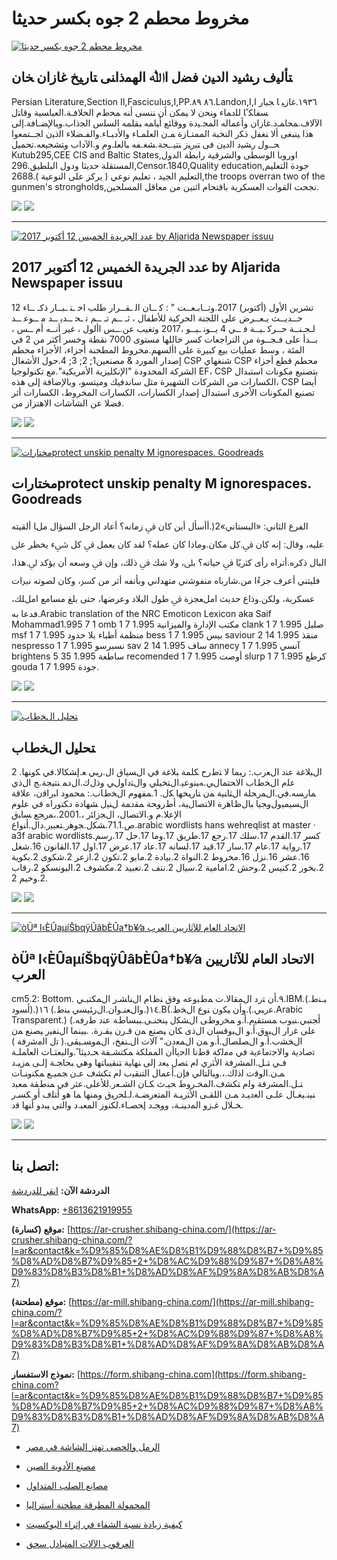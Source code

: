 # مخروط محطم 2 جوه بكسر حديثا

<a href="https://swt.shibang-china.com/?l=ar&img&k=%D9%85%D8%AE%D8%B1%D9%88%D8%B7+%D9%85%D8%AD%D8%B7%D9%85+2+%D8%AC%D9%88%D9%87+%D8%A8%D9%83%D8%B3%D8%B1+%D8%AD%D8%AF%D9%8A%D8%AB%D8%A7" target="_blank">![مخروط محطم 2 جوه بكسر حديثا](http://static.shibang-china.com/all-800x300/1220.jpg)</a>

## ﺘﺄﻟﻴﻑ ﺭﺸﻴﺩ ﺍﻟﺩﻴﻥ ﻓﻀل ﺍﷲ ﺍﻟﻬﻤﺫﺍﻨﻰ ﺘﺎﺭﻴﺦ ﻏﺎﺯﺍﻥ ﺨﺎﻥ
Persian Literature,Section II,Fasciculus,I,PP.٨٦ ٨٩.Landon,I,١٩٣٦.ﻏﺎﺯﻴ ﺎ ﺠﺒﺎﺭ ﺍ ﺴﻔﺎﻜﹰﺎ ﻟﻠﺩﻤﺎﺀ ﻭﻨﺤﻥ ﻻ ﻴﻤﻜﻥ ﺃﻥ ﻨﻨﺴﻰ ﺃﻨﻪ ﻤﺤﻁﻡ ﺍﻟﺨﻼﻓـﺔ.ﺍﻟﻌﺒﺎﺴﻴﺔ ﻭﻗﺎﺘل ﺍﻵﻻﻑ.ﻤﺤﺎﻤـﺩ.ﻏﺎﺯﺍﻥ ﻭﺃﻋﻤﺎﻟﻪ ﺍﻟﻤﺠ.ﻴﺩﺓ ﻭﻭﻗﺎﺌﻊ ﺃﻴﺎﻤﻪ ﺒﻘﻠﻤﻪ ﺍﻟﺴﻠﺱ ﺍﻟﺠﺫﺍﺏ.ﻭﺒﺎﻹﻀـﺎﻓﺔ.ﺇﻟﻰ ﻫﺫﺍ ﻴﻨﺒﻐﻰ ﺃﻻ ﻨﻐﻔل ﺫﻜﺭ ﺍﻟﻨﺨﺒﺔ ﺍﻟﻤﻤﺘـﺎﺯﺓ ﻤـﻥ ﺍﻟﻌﻠﻤـﺎﺀ ﻭﺍﻷﺩﺒـﺎﺀ.ﻭﺍﻟﻔـﻀﻼﺀ ﺍﻟﺫﻴﻥ ﺍﺠــﺘﻤﻌﻭﺍ ﺤــﻭل ﺭﺸﻴﺩ ﺍﻟﺩﻴﻥ ﻓﻰ ﺘﺒﺭﻴﺯ ﻨﺘﻴ.ـﺠﺔ.ﺸﻐ.ﻔﻪ ﺒﺎﻟﻌﻠ.ﻭﻡ ﻭ.ﺍﻵﺩﺍﺏ ﻭﺘﺸﺠﻴﻌﻪ.تحميل Kutub295,CEE CIS and Baltic States,اوروبا الوسطى والشرقية رابطة الدول المستقلة حديثا ودول البلطيق.296,Censor.1840,Quality education,جودة التعليم التعليم الجيد ، تعليم نوعي ( يركز على النوعية ).2688,the troops overran two of the gunmen&#39;s strongholds,نجحت القوات العسكرية باقتحام اثنين من معاقل المسلحين.


<a href="https://whatsapp.shibangsoft.com/WhatsApp.php" target="_blank" title="WhatsApp">![](http://static.shibang-china.com/icon/whatsapp.png)</a> <a href="https://swt.shibang-china.com/?l=ar&icon&k=%D9%85%D8%AE%D8%B1%D9%88%D8%B7+%D9%85%D8%AD%D8%B7%D9%85+2+%D8%AC%D9%88%D9%87+%D8%A8%D9%83%D8%B3%D8%B1+%D8%AD%D8%AF%D9%8A%D8%AB%D8%A7" target="_blank">![](http://static.shibang-china.com/icon/chat-ar.png)</a>

---

<a href="https://swt.shibang-china.com/?l=ar&img&k=%D9%85%D8%AE%D8%B1%D9%88%D8%B7+%D9%85%D8%AD%D8%B7%D9%85+2+%D8%AC%D9%88%D9%87+%D8%A8%D9%83%D8%B3%D8%B1+%D8%AD%D8%AF%D9%8A%D8%AB%D8%A7" target="_blank">![عدد الجريدة الخميس 12 أكتوبر 2017 by Aljarida Newspaper issuu](http://static.shibang-china.com/all-800x300/721.jpg)</a>

## عدد الجريدة الخميس 12 أكتوبر 2017 by Aljarida Newspaper issuu
12 تشرين الأول (أكتوبر) 2017.وﺗــﺎﺑـﻌــﺖ &quot; : ﻛ ــﺎن اﻟ ـﻘــﺮار ﻃﻠﺐ اﺧ ـﺘ ـﺒــﺎر ذﻛـ ــﺎء ﺣــﺪﻳــﺚ ﻳـﻌــﺮض ﻋﻠﻰ اﻟﻠﺠﻨﺔ اﻟﺤﺮﻛﻴﺔ ﻟﻸﻃﻔﺎل ، ﺛـ ــﻢ ﺗـ ــﻢ ﺗ ـﺤ ــﺪﻳ ــﺪ ﻣ ــﻮﻋ ــﺪ ﻟـﺠـﻨــﺔ ﺣــﺮﻛ ـﻴــﺔ ﻓ ــﻲ 4 ﻳــﻮﻧ ـﻴــﻮ ،2017 وﺗﻐﻴﺐ ﻋﻦ.ــس األول ، غير أنــه أم ــس ، بــدأ على فـجــوة من التراجعات كسر خاللها مستوى 7000 نقطة وخسر أكثر من 2 في المئة ، وسط عمليات بيع كبيرة على األسهم.مخروط المطحنة أجزاء، الأجزاء محطم إصدار المورد &amp; مصنعين1; 2; 3; 4.حول الأشغال CSP شنغهاي CSP محطم قطع أجزاء الشركة المحدودة &quot;الإنكليزية الأمريكية&quot;.مع تكنولوجيا EF، CSP بتصنيع مكونات استبدال الكسارات من الشركات الشهيرة مثل ساندفيك وميتسو، وبالإضافة إلى هذه، CSP أيضا تصنيع المكونات الأخرى استبدال إصدار الكسارات، الكسارات المخروط، الكسارات أثر فضلا عن الشاشات الاهتزاز من.


<a href="https://whatsapp.shibangsoft.com/WhatsApp.php" target="_blank" title="WhatsApp">![](http://static.shibang-china.com/icon/whatsapp.png)</a> <a href="https://swt.shibang-china.com/?l=ar&icon&k=%D9%85%D8%AE%D8%B1%D9%88%D8%B7+%D9%85%D8%AD%D8%B7%D9%85+2+%D8%AC%D9%88%D9%87+%D8%A8%D9%83%D8%B3%D8%B1+%D8%AD%D8%AF%D9%8A%D8%AB%D8%A7" target="_blank">![](http://static.shibang-china.com/icon/chat-ar.png)</a>

---

<a href="https://swt.shibang-china.com/?l=ar&img&k=%D9%85%D8%AE%D8%B1%D9%88%D8%B7+%D9%85%D8%AD%D8%B7%D9%85+2+%D8%AC%D9%88%D9%87+%D8%A8%D9%83%D8%B3%D8%B1+%D8%AD%D8%AF%D9%8A%D8%AB%D8%A7" target="_blank">![مختاراتprotect unskip penalty M ignorespaces. Goodreads](http://static.shibang-china.com/all-800x300/312.jpg)</a>

## مختاراتprotect unskip penalty M ignorespaces. Goodreads
اﻟﻔﺮع اﻟﺜﺎﻧﻲ: «اﻟﺒﺴﺘﺎﻧﻲ»2(.أأﺳﺄل أﻳﻦ ﻛﺎن ﰲ زﻣﺎﻧﻪ؟ أﻋﺎد اﻟﺮﺟﻞ اﻟﺴﺆال ملﺎ أﻟﻘﻴﺘﻪ ﻋﻠﻴﻪ، وﻗﺎل: إﻧﻪ ﻛﺎن ﰲ.ﻛﻞ ﻣﻜﺎن.وﻣﺎذا ﻛﺎن ﻋﻤﻠﻪ؟ ﻟﻘﺪ ﻛﺎن ﻳﻌﻤﻞ ﰲ ﻛﻞ ﳾء ﻳﺨﻄﺮ ﻋﲆ اﻟﺒﺎل ذﻛﺮه.أﺗﺮاه رأى ﻛﺜريًا ﰲ ﺣﻴﺎﺗﻪ؟ ﺑﲆ، وﻻ ﺷﻚ ﰲ ذﻟﻚ، وإن ﰲ وﺳﻌﻪ أن ﻳﺆﻛﺪ ﱄ.ﻫﺬا، ﻓﻠﻴﺘﻨﻲ أﻋﺮف ﺟﺰءًا ﻣﻦ.ﺷﺎرﺑﺎه ﻣﻨﻔﻮﺷني ﻣﺘﻬﺪﻟني وﺑﺄﻧﻔﻪ أﺛﺮ ﻣﻦ ﻛﴪ، وﻛﺎن ﻟﺼﻮﺗﻪ ﻧﱪات ﻋﺴﻜﺮﻳﺔ، وﻟﻜﻦ.وذاع ﺣﺪﻳﺚ املﻌﺠﺰة ﰲ ﻃﻮل اﻟﺒﻼد وﻋﺮﺿﻬﺎ، ﺣﺘﻰ ﺑﻠﻎ ﻣﺴﺎﻣﻊ املﻠﻚ، ﻓﺪﻋﺎ ﺑﻪ.Arabic translation of the NRC Emoticon Lexicon aka Saif Mohammad1.995 7 1 omb مكتب الإدارة والميزانية 1.995 7 1 clank صليل 1.995 7 1 msf منظمة أطباء بلا حدود 1.995 7 1 bess بيس 1.995 7 1 saviour منقذ 1.995 14 2 nespresso نسبرسو 1.995 7 1 sav ساف 1.995 14 2 annecy آنسي 1.995 7 1 brightens ساطعة 1.995 35 5 recomended أوصت 1.995 7 1 slurp كرطع 1.995 7 1 gouda جودة 1.995 7 1.


<a href="https://whatsapp.shibangsoft.com/WhatsApp.php" target="_blank" title="WhatsApp">![](http://static.shibang-china.com/icon/whatsapp.png)</a> <a href="https://swt.shibang-china.com/?l=ar&icon&k=%D9%85%D8%AE%D8%B1%D9%88%D8%B7+%D9%85%D8%AD%D8%B7%D9%85+2+%D8%AC%D9%88%D9%87+%D8%A8%D9%83%D8%B3%D8%B1+%D8%AD%D8%AF%D9%8A%D8%AB%D8%A7" target="_blank">![](http://static.shibang-china.com/icon/chat-ar.png)</a>

---

<a href="https://swt.shibang-china.com/?l=ar&img&k=%D9%85%D8%AE%D8%B1%D9%88%D8%B7+%D9%85%D8%AD%D8%B7%D9%85+2+%D8%AC%D9%88%D9%87+%D8%A8%D9%83%D8%B3%D8%B1+%D8%AD%D8%AF%D9%8A%D8%AB%D8%A7" target="_blank">![ﺘﺤﻠﻴل ﺍﻝﺨﻁﺎﺏ](http://static.shibang-china.com/all-800x300/1282.jpg)</a>

## ﺘﺤﻠﻴل ﺍﻝﺨﻁﺎﺏ
2 .ﺍﻝﺒﻼﻏﺔ ﻋﻨﺩ ﺍﻝﻌﺭﺏ.: ﺭﺒﻤﺎ ﻻ ﺘﻁﺭﺡ ﻜﻠﻤﺔ ﺒﻼﻏﺔ ﻓﻲ ﺍﻝﺴﻴﺎﻕ ﺍﻝ.ﺭﺒﻲ ﻌ.ﺇﺸﻜﺎﻻ.ﻓﻲ ﻜﻭﻨﻬﺎ ﻋﻠﻡ ﺍﻝﺨﻁﺎﺏ ﺍﻻﺤﺘﻤﺎﻝﻲ.ﻪﺒﻨﻭﻋﻴ.ﺍﻝﺘﺨﻴﻠﻲ ﻭﺍﻝﺘﺩﺍﻭﻝﻲ ﻭﺫﻝﻙ.ﺍﻝﺩﻤ ﻨﺘﻴﺠﺔ.ﺞ ﺍﻝﺫﻱ ﻤﺎﺭﺴﻪ.ﻓﻲ.ﺍﻝﻤﺭﺤﻠﺔ ﺍﻝﺜﺎﻨﻴﺔ ﻤﻥ ﺘﺎﺭﻴﺨﻬﺎ ﻜل. 1.ﻤﻔﻬﻭﻡ ﺍﻝﺨﻁﺎﺏ.: ﻤﺤﻤﻭﺩ ﺍﺒﺭﺍﻗﻥ، ﻋﻼﻗﺔ ﺍﻝﺴﻴﻤﻴﻭﻝﻭﺠﻴﺎ ﺒﺎﻝﻅﺎﻫﺭﺓ ﺍﻻﺘﺼﺎﻝﻴﺔ، ﺃﻁﺭﻭﺤﺔ ﻤﻘﺩﻤﺔ ﻝﻨﻴل ﺸﻬﺎﺩﺓ ﺩﻜﺘﻭﺭﺍﻩ ﻓﻲ ﻋﻠﻭﻡ ﺍﻹﻋﻼ.ﻡ ﻭ.ﺍﻻﺘﺼﺎل، ﺍﻝﺠﺯﺍﺌﺭ ،.2001.،ﻤﺭﺠﻊ ﺴﺎﺒﻕ ﺹ.71.1.ﺸﻜل.ﺠﻭﻫﺭ.ﺘﻌﺒﻴﺭ.ﺩﺍل.ﺃﻨﻭﺍﻉ.arabic wordlists hans wehreqlist at master · a3f arabic wordlists.كسر 17.القدم 17.سلك 17.رجع 17.طريق 17.وما 17.حل 17.رسم 17.رواية 17.عام 17.سار 17.قيد 17.لسانه 17.عاد 17.عرض 17.اول 17.القانون 16.شغل 16.عشر 16.نزل 16.مخروط 2.النواة 2.بيادة 2.مايو 2.تكون 2.ازعر 2.شكوى 2.بكوية 2.بخور 2.كنيس 2.وحش 2.امامية 2.سيال 2.نتف 2.تعبيد 2.مكشوف 2.اليونسكو 2.رقاب 2.وخيم 2.


<a href="https://whatsapp.shibangsoft.com/WhatsApp.php" target="_blank" title="WhatsApp">![](http://static.shibang-china.com/icon/whatsapp.png)</a> <a href="https://swt.shibang-china.com/?l=ar&icon&k=%D9%85%D8%AE%D8%B1%D9%88%D8%B7+%D9%85%D8%AD%D8%B7%D9%85+2+%D8%AC%D9%88%D9%87+%D8%A8%D9%83%D8%B3%D8%B1+%D8%AD%D8%AF%D9%8A%D8%AB%D8%A7" target="_blank">![](http://static.shibang-china.com/icon/chat-ar.png)</a>

---

<a href="https://swt.shibang-china.com/?l=ar&img&k=%D9%85%D8%AE%D8%B1%D9%88%D8%B7+%D9%85%D8%AD%D8%B7%D9%85+2+%D8%AC%D9%88%D9%87+%D8%A8%D9%83%D8%B3%D8%B1+%D8%AD%D8%AF%D9%8A%D8%AB%D8%A7" target="_blank">![òÜª l‹ÈÛaµíŠbqÿÛâbÈÛa†b¥⁄a الاتحاد العام للآثاريين العرب](http://static.shibang-china.com/all-800x300/810.jpg)</a>

## òÜª l‹ÈÛaµíŠbqÿÛâbÈÛa†b¥⁄a الاتحاد العام للآثاريين العرب
cm5.2: Bottom. ٩.ﺃﻥ ﺘﺭﺩ ﺍﻝﻤﻘﺎﻻ.ﺕ ﻤﻁﺒﻭﻋﻪ ﻭﻓﻕ ﻨﻅﺎﻡ ﺍﻝﻨﺎﺸـﺭ ﺍﻝﻤﻜﺘﺒـﻲ.IBM.ﺒـﻨﻁ.) ١٤(.ﻭﺍﻝﻌﻨـﻭﺍﻥ.ﺍﻝﺭﺌﻴﺴﻲ ﺒﻨﻁ.) ١٦(.(ﺃﺴﻭﺩ.B(.ﻭﺃﻥ ﻴﻜﻭﻥ ﻨﻭﻉ ﺍﻝﺨﻁ.(.ﻋﺭﺒﻲ.Arabic Transparent.) (.ﺃﺠﻨﺒﻲ.ﻨﺒﻭﺏ ﻤﺴﺘﻘﻴﻡ.ﺃ.ﻭ ﻤﺨﺭﻭﻁﻰ ﺍﻝﺸﻜل ﻴﻨﺤﻨـﻰ.ﺒﺒﺴﺎﻁﺔ ﻋﻨﺩ ﻁﺭﻓﻪ ﻋﻠﻰ ﻏﺭﺍﺭ ﺍﻝﺒﻭﻕ.ﺃ.ﻭ ﺍﻝﺒﻭﻗﺴﺎﻥ ﺍﻝﺫﻯ ﻜﺎﻥ ﻴﺼﻨﻊ ﻤﻥ ﻗـﺭﻥ ﺒﻘـﺭﺓ. .ﺒﻴﻨﻤﺎ ﺍﻝﻨﻔﻴﺭ ﻴﺼﻨﻊ ﻤﻥ ﺍﻝﺨﺸﺏ.ﺃ.ﻭ ﺍﻝﺼﻠﺼﺎل.ﺃ.ﻭ ﻤﻥ ﺍﻝﻤﻌﺩﻥ.&quot; ﺁﻻﺕ ﺍﻝـﻨﻔﺦ، ﺍﻝﻤﻭﺴـﻴﻘﻰ.( ﺗل اﻟﻣﺷرﻓﺔ ) ﺗﺻﺎدﯾﺔ واﻻﺟﺗﻣﺎﻋﯾﺔ ﻓﻲ ﻣﻣﻟﮐﺔ ﻗطﻧﺎ اﻟﺣﯾﺎﺃﻥ ﺍﻟﻤﻤﻠﻜﺔ ﻤﻜﺘﺸـﻔﺔ ﺤـﺩﻴﺜﺎﹰ.ﻭﺍﻟﺒﻌﺜـﺎﺕ ﺍﻟﻌﺎﻤﻠـﺔ ﻓـﻲ ﺘـل.ﺍﻟﻤﺸﺭﻓﺔ ﺍﻷﺜﺭﻱ ﻟﻡ ﺘﺼل ﺒﻌﺩ ﺇﻟﻰ ﻨﻬﺎﻴﺔ ﺘﻨﻘﻴﺒﺎﺘﻬﺎ ﻭﻫﻲ ﺒﺤﺎﺠـﺔ ﺇﻟـﻰ ﻤﺯﻴـﺩ ﻤـﻥ.ﺍﻟﻭﻗﺕ ﻟﺫﻟﻙ.،.ﻭﺒﺎﻟﺘﺎﻟﻲ ﻓﺈﻥ.ﺃﻋﻤﺎل ﺍﻟﺘﻨﻘﻴﺏ ﻟﻡ ﺘﻜﺸﻑ ﻋـﻥ ﺠﻤﻴـﻊ ﻤﻜﻨﻭﻨـﺎﺕ ﺘـل.ﺍﻟﻤﺸﺭﻓﺔ ﻭﻟﻡ ﺘﻜﺸﻑ.ﺍﻟﻤﺨـﺭﻭﻁ ﺤﻴـﺙ ﻜـﺎﻥ ﺍﻟﺸـﻌﺭ.ﻟﻸﻋﻠﻰ.ﻋﺜﺭ ﻓﻲ ﻤﻨﻁﻘﺔ ﻤﻌﺒﺩ ﻨﻴﻨ.ﻴﻐـﺎل ﻋﻠـﻰ ﺍﻟﻌﺩﻴـﺩ ﻤـﻥ ﺍﻟﻠﻘـﻰ ﺍﻷﺜﺭﻴـﺔ ﺍﻟﻤﺘﻌﺭﻀـﺔ.ﻟ.ﻠﺤﺭﻴﻕ ﻭﻤﻨﻬﺎ ﻤﺎ ﻫﻭ ﺃﺘﻠﻑ ﺃﻭ ﻜﺴـﺭ ﺨـﻼل ﻏـﺯﻭ ﺍﻟﻤﺩﻴﻨـﺔ، ﻭﻭﺠـﺩ ﺇﺤﺼـﺎﺀ.ﻟﻜﻨﻭﺯ ﺍﻟﻤﻌﺒ.ﺩ ﻭﺍﻟﺘﻲ ﻴﺒﺩﻭ ﺃﻨﻬﺎ ﻗﺩ.


<a href="https://whatsapp.shibangsoft.com/WhatsApp.php" target="_blank" title="WhatsApp">![](http://static.shibang-china.com/icon/whatsapp.png)</a> <a href="https://swt.shibang-china.com/?l=ar&icon&k=%D9%85%D8%AE%D8%B1%D9%88%D8%B7+%D9%85%D8%AD%D8%B7%D9%85+2+%D8%AC%D9%88%D9%87+%D8%A8%D9%83%D8%B3%D8%B1+%D8%AD%D8%AF%D9%8A%D8%AB%D8%A7" target="_blank">![](http://static.shibang-china.com/icon/chat-ar.png)</a>

---
## اتصل بنا:

**الدردشة الآن:** [انقر للدردشة](https://swt.shibang-china.com?l=ar&contact&k=%D9%85%D8%AE%D8%B1%D9%88%D8%B7+%D9%85%D8%AD%D8%B7%D9%85+2+%D8%AC%D9%88%D9%87+%D8%A8%D9%83%D8%B3%D8%B1+%D8%AD%D8%AF%D9%8A%D8%AB%D8%A7)

**WhatsApp:**  [+8613621919955](https://whatsapp.shibangsoft.com/WhatsApp.php)

**موقع (كسارة):** [https://ar-crusher.shibang-china.com/](https://ar-crusher.shibang-china.com/?l=ar&contact&k=%D9%85%D8%AE%D8%B1%D9%88%D8%B7+%D9%85%D8%AD%D8%B7%D9%85+2+%D8%AC%D9%88%D9%87+%D8%A8%D9%83%D8%B3%D8%B1+%D8%AD%D8%AF%D9%8A%D8%AB%D8%A7)

**موقع (مطحنة):** [https://ar-mill.shibang-china.com/](https://ar-mill.shibang-china.com/?l=ar&contact&k=%D9%85%D8%AE%D8%B1%D9%88%D8%B7+%D9%85%D8%AD%D8%B7%D9%85+2+%D8%AC%D9%88%D9%87+%D8%A8%D9%83%D8%B3%D8%B1+%D8%AD%D8%AF%D9%8A%D8%AB%D8%A7)

**نموذج الاستفسار:** [https://form.shibang-china.com](https://form.shibang-china.com?l=ar&contact&k=%D9%85%D8%AE%D8%B1%D9%88%D8%B7+%D9%85%D8%AD%D8%B7%D9%85+2+%D8%AC%D9%88%D9%87+%D8%A8%D9%83%D8%B3%D8%B1+%D8%AD%D8%AF%D9%8A%D8%AB%D8%A7)

* [الرمل والحصى تهتز الشاشة في مصر](../27/%D8%A7%D9%84%D8%B1%D9%85%D9%84%20%D9%88%D8%A7%D9%84%D8%AD%D8%B5%D9%89%20%D8%AA%D9%87%D8%AA%D8%B2%20%D8%A7%D9%84%D8%B4%D8%A7%D8%B4%D8%A9%20%D9%81%D9%8A%20%D9%85%D8%B5%D8%B1.md)

* [مصنع الأدوية الصين](../28/%D9%85%D8%B5%D9%86%D8%B9%20%D8%A7%D9%84%D8%A3%D8%AF%D9%88%D9%8A%D8%A9%20%D8%A7%D9%84%D8%B5%D9%8A%D9%86.md)

* [مصانع الصلب المتداول](../30/%D9%85%D8%B5%D8%A7%D9%86%D8%B9%20%D8%A7%D9%84%D8%B5%D9%84%D8%A8%20%D8%A7%D9%84%D9%85%D8%AA%D8%AF%D8%A7%D9%88%D9%84.md)

* [المحمولة المطرقة مطحنة أستراليا](../28/%D8%A7%D9%84%D9%85%D8%AD%D9%85%D9%88%D9%84%D8%A9%20%D8%A7%D9%84%D9%85%D8%B7%D8%B1%D9%82%D8%A9%20%D9%85%D8%B7%D8%AD%D9%86%D8%A9%20%D8%A3%D8%B3%D8%AA%D8%B1%D8%A7%D9%84%D9%8A%D8%A7.md)

* [كيفية زيادة نسبة الشفاء في إثراء البوكسيت](../26/%D9%83%D9%8A%D9%81%D9%8A%D8%A9%20%D8%B2%D9%8A%D8%A7%D8%AF%D8%A9%20%D9%86%D8%B3%D8%A8%D8%A9%20%D8%A7%D9%84%D8%B4%D9%81%D8%A7%D8%A1%20%D9%81%D9%8A%20%D8%A5%D8%AB%D8%B1%D8%A7%D8%A1%20%D8%A7%D9%84%D8%A8%D9%88%D9%83%D8%B3%D9%8A%D8%AA.md)

* [العرقوب الآلات المتبادل سحق](../30/%D8%A7%D9%84%D8%B9%D8%B1%D9%82%D9%88%D8%A8%20%D8%A7%D9%84%D8%A2%D9%84%D8%A7%D8%AA%20%D8%A7%D9%84%D9%85%D8%AA%D8%A8%D8%A7%D8%AF%D9%84%20%D8%B3%D8%AD%D9%82.md)
